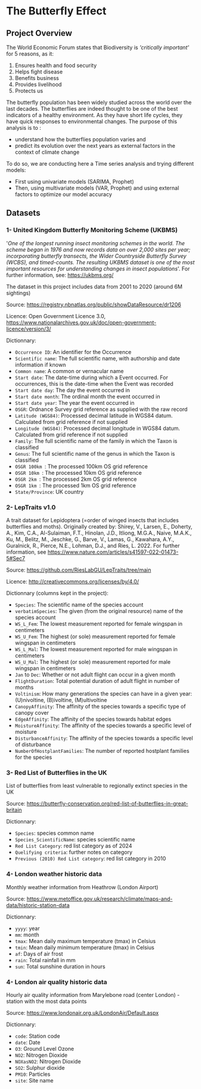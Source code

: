 # The Butterfly Effect

## Project Overview
The World Economic Forum states that Biodiversity is _'critically important'_ for 5 reasons, as it:

1. Ensures health and food security
2. Helps fight disease
3. Benefits business
4. Provides livelihood
5. Protects us

The butterfly population has been widely studied across the world over the last decades. The butterflies are indeed thought to be one of the best indicators of a healthy environment. As they have short life cycles, they have quick responses to environmental changes. The purpose of this analysis is to :
- understand how the butterflies population varies and
- predict its evolution over the next years as external factors in the context of climate change

To do so, we are conducting here a Time series analysis and trying different models:
- First using univariate models (SARIMA, Prophet)
- Then, using multivariate models (VAR, Prophet) and using external factors to optimize our model accuracy

## Datasets
### 1- __United Kingdom Butterfly Monitoring Scheme (UKBMS)__

'_One of the longest running insect monitoring schemes in the world. The scheme began in 1976 and now records data on over 2,000 sites per year; incorporating butterfly transects, the Wider Countryside Butterfly Survey (WCBS), and timed-counts. The resulting UKBMS dataset is one of the most important resources for understanding changes in insect populations_'. For further information, see: https://ukbms.org/

The dataset in this project includes data from 2001 to 2020 (around 6M sightings) 

Source: https://registry.nbnatlas.org/public/showDataResource/dr1206 

Licence: Open Government Licence 3.0, https://www.nationalarchives.gov.uk/doc/open-government-licence/version/3/ 

Dictionnary:
- `Occurrence ID`: An identifier for the Occurrence
- `Scientific name`: The full scientific name, with authorship and date information if known
- `Common name`: A common or vernacular name
- `Start date`: The date-time during which a Event occurred. For occurrences, this is the date-time when the Event was recorded
- `Start date day`: The day the event occurred in
- `Start date month`: The ordinal month the event occurred in
- `Start date year`: The year the event occurred in
- `OSGR`: Ordnance Survey grid reference as supplied with the raw record
- `Latitude (WGS84)`: Processed decimal latitude in WGS84 datum. Calculated from grid reference if not supplied
- `Longitude (WGS84)`: Processed decimal longitude in WGS84 datum. Calculated from grid reference if not supplied
- `Family`: The full scientific name of the family in which the Taxon is classified
- `Genus`: The full scientific name of the genus in which the Taxon is classified
- `OSGR 100km `: The processed 100km OS grid reference
- `OSGR 10km `: The processed 10km OS grid reference
- `OSGR 2km `: The processed 2km OS grid reference
- `OSGR 1km `: The processed 1km OS grid reference
- `State/Province`: UK country


### 2- __LepTraits v1.0__

A trait dataset for Lepidoptera (=order of winged insects that includes butterflies and moths). Originally created by:
Shirey, V., Larsen, E., Doherty, A., Kim, C.A., Al-Sulaiman, F.T., Hinolan, J.D., Itliong, M.G.A., Naive, M.A.K., Ku, M., Belitz, M., Jeschke, G., Barve, V., Lamas, G., Kawahara, A.Y., Guralnick, R., Pierce, N.E., Lohman, D.J., and Ries, L. 2022. For further information, see https://www.nature.com/articles/s41597-022-01473-5#Sec7

Source: https://github.com/RiesLabGU/LepTraits/tree/main

Licence: http://creativecommons.org/licenses/by/4.0/ 

Dictionnary (columns kept in the project): 
- `Species`: The scientific name of the species account
- `verbatimSpecies`: The given (from the original resource) name of the species account
- `WS_L_Fem`: The lowest measurement reported for female wingspan in centimeters
- `WS_U_Fem`: The highest (or sole) measurement reported for female wingspan in centimeters
- `WS_L_Mal`: The lowest measurement reported for male wingspan in centimeters
- `WS_U_Mal`: The highest (or sole) measurement reported for male wingspan in centimeters
- `Jan` to `Dec`: Whether or not adult flight can occur in a given month
- `FlightDuration`: Total potential duration of adult flight in number of months
- `Voltinism`: How many generations the species can have in a given year: (U)nivoltine, (B)ivoltine, (M)ultivoltine
- `CanopyAffinity`: The affinity of the species towards a specific type of canopy cover
- `EdgeAffinity`: The affinity of the species towards habitat edges
- `MoistureAffinity`: The affinity of the species towards a specific level of moisture
- `DisturbanceAffinity`: The affinity of the species towards a specific level of disturbance
- `NumberOfHostplantFamilies`: The number of reported hostplant families for the species


### 3- __Red List of Butterflies in the UK__

List of butterflies from least vulnerable to regionally extinct species in the UK

Source: https://butterfly-conservation.org/red-list-of-butterflies-in-great-britain 

Dictionnary:
- `Species`: species common name
- `Species_ScientificName`: species scientific name
- `Red List Category`: red list category as of 2024
- `Quelifying criteria`: further notes on category
- `Previous (2010) Red List category`: red list category in 2010

### 4- __London weather historic data__

Monthly weather information from Heathrow (London Airport)

Source: https://www.metoffice.gov.uk/research/climate/maps-and-data/historic-station-data 

Dictionnary:
- `yyyy`: year
- `mm`: month
- `tmax`: Mean daily maximum temperature (tmax) in Celsius
- `tmin`: Mean daily minimum temperature (tmax) in Celsius
- `af`: Days of air frost
- `rain`: Total rainfall in mm
- `sun`: Total sunshine duration in hours


### 4- __London air quality historic data__

Hourly air quality information from Marylebone road (center London) - station with the most data points

Source: https://www.londonair.org.uk/LondonAir/Default.aspx

Dictionnary:
- `code`: Station code
- `date`: Date
- `O3`: Ground Level Ozone
- `NO2`: Nitrogen Dioxide
- `NOXasNO2`: Nitrogen Dioxide
- `SO2`: Sulphur dioxide
- `PM10`: Particles
- `site`: Site name

